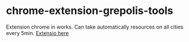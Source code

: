 # chrome-extension-grepolis-tools
Extension chrome in works. Can take automatically resources on all cities every 5min.
[Extensio here](https://chrome.google.com/webstore/detail/grepolis-tools/dohpfggjillimanlikefgdlbajpckmae)
